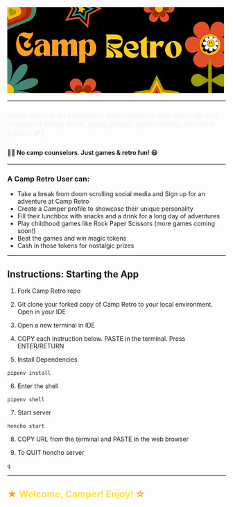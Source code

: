 <img src="images/Red & Green Retro Hippie y2k Minimalist Curved Text Circular Fashion Business Logo.png">

---

<h3 style="color:#f5f5f5"> Camp Retro is an interactive game where a user signs up as a camper at Camp Retro, plays games, gains tokens, and wins prizes. 🏕️🌲</h3>

#### ✌🏾 No camp counselors. Just games & retro fun! 😃

---

### A Camp Retro User can:

- Take a break from doom scrolling social media and Sign up for an adventure at Camp Retro
- Create a Camper profile to showcase their unique personality
- Fill their lunchbox with snacks and a drink for a long day of adventures
- Play childhood games like Rock Paper Scissors (more games coming soon!)
- Beat the games and win magic tokens
- Cash in those tokens for nostalgic prizes

---

## Instructions: Starting the App

1. Fork Camp Retro repo
2. Git clone your forked copy of Camp Retro to your local environment. Open in your IDE
3. Open a new terminal in IDE
4. COPY each instruction below. PASTE in the terminal. Press ENTER/RETURN

5. Install Dependencies

```
pipenv install
```

6. Enter the shell

```
pipenv shell
```

7. Start server

```
honcho start
```

8. COPY URL from the terminal and PASTE in the web browser

9. To QUIT honcho server

```
q
```

---

<h2 style="color:#fde047"><span style="color:orange"> ★</span> Welcome, Camper! Enjoy!<span style="color:orange"> ☆</span> </h2>
